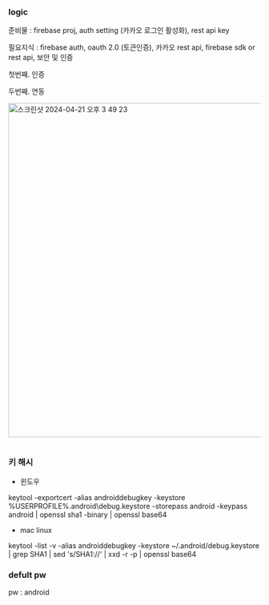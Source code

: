 ### logic

준비물 : firebase proj, auth setting (카카오 로그인 활성화), rest api key

필요지식 : firebase auth, oauth 2.0 (토큰인증), 카카오 rest api, firebase sdk or rest api, 보안 및 인증

첫번째. 
인증

두번째.
연동

<img width="667" alt="스크린샷 2024-04-21 오후 3 49 23" src="https://github.com/mimgggg4444/senior-project/assets/66135779/21204eda-baca-46af-9604-b29064dc7c4a">




```
```

### 키 해시
- 윈도우
  
keytool -exportcert -alias androiddebugkey -keystore %USERPROFILE%\.android\debug.keystore -storepass android -keypass android | openssl sha1 -binary | openssl base64

- mac linux
  
keytool -list -v -alias androiddebugkey -keystore ~/.android/debug.keystore | grep SHA1 | sed 's/SHA1://' | xxd -r -p | openssl base64


### defult pw 
pw : android
